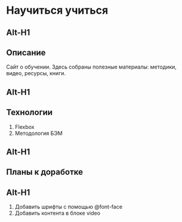 # Научиться учиться

Alt-H1
------

## Описание

Сайт о обучении. Здесь собраны полезные материалы: методики, видео, ресурсы, книги.

Alt-H1
------

## Технологии

1. Flexbox
2. Методология БЭМ

Alt-H1
------

## Планы к доработке

Alt-H1
------
1. Добавить шрифты с помощью @font-face
2. Добавить контента в блоке video


